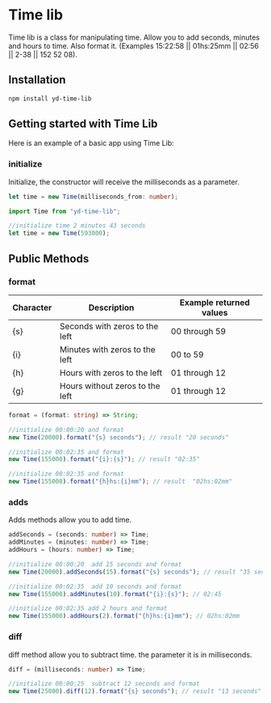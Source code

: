 # Time lib

Time lib is a class for manipulating time. Allow you to add seconds, minutes and hours to time. Also format it. (Examples 15:22:58 || 01hs:25mm || 02:56 || 2-38 || 152 52 08).

## Installation

```sh
npm install yd-time-lib
```

## Getting started with Time Lib

Here is an example of a basic app using Time Lib:

### initialize

Initialize, the constructor will receive the milliseconds as a parameter.

```ts
let time = new Time(milliseconds_from: number);
```

```js
import Time from "yd-time-lib";

//initialize time 2 minutes 43 seconds
let time = new Time(593000);
```

## Public Methods

### format

| Character | Description                     | Example returned values |
| --------- | ------------------------------- | ----------------------- |
| {s}       | Seconds with zeros to the left  | 00 through 59           |
| {i}       | Minutes with zeros to the left  | 00 to 59                |
| {h}       | Hours with zeros to the left    | 01 through 12           |
| {g}       | Hours without zeros to the left | 01 through 12           |

```ts
format = (format: string) => String;
```

```js
//initialize 00:00:20 and format
new Time(20000).format("{s} seconds"); // result "20 seconds"

//initialize 00:02:35 and format
new Time(155000).format("{i}:{s}"); // result "02:35"

//initialize 00:02:35 and format
new Time(155000).format("{h}hs:{i}mm"); // result  "02hs:02mm"
```

### adds

Adds methods allow you to add time.

```ts
addSeconds = (seconds: number) => Time;
addMinutes = (minutes: number) => Time;
addHours = (hours: number) => Time;
```

```js
//initialize 00:00:20  add 15 seconds and format
new Time(20000).addSeconds(15).format("{s} seconds"); // result "35 seconds"

//initialize 00:02:35  add 10 seconds and format
new Time(155000).addMinutes(10).format("{i}:{s}"); // 02:45

//initialize 00:02:35 add 2 hours and format
new Time(155000).addHours(2).format("{h}hs:{i}mm"); // 02hs:02mm
```

### diff

diff method allow you to subtract time. the parameter it is in milliseconds.

```ts
diff = (milliseconds: number) => Time;
```

```js
//initialize 00:00:25  subtract 12 seconds and format
new Time(25000).diff(12).format("{s} seconds"); // result "13 seconds"
```
